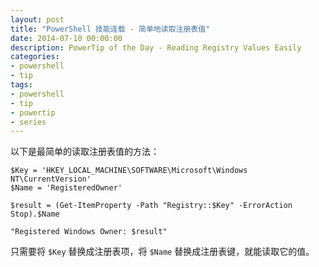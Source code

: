 ```yaml
---
layout: post
title: "PowerShell 技能连载 - 简单地读取注册表值"
date: 2014-07-10 00:00:00
description: PowerTip of the Day - Reading Registry Values Easily
categories:
- powershell
- tip
tags:
- powershell
- tip
- powertip
- series
---
```

以下是最简单的读取注册表值的方法：

    $Key = 'HKEY_LOCAL_MACHINE\SOFTWARE\Microsoft\Windows NT\CurrentVersion'
    $Name = 'RegisteredOwner'

    $result = (Get-ItemProperty -Path "Registry::$Key" -ErrorAction Stop).$Name

    "Registered Windows Owner: $result"

只需要将 `$Key` 替换成注册表项，将 `$Name` 替换成注册表键，就能读取它的值。

<!--本文国际来源：[Reading Registry Values Easily](http://community.idera.com/powershell/powertips/b/tips/posts/reading-registry-values-easily)-->
